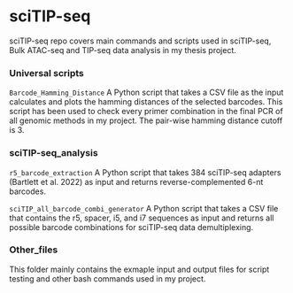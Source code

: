 # sciTIP-seq
sciTIP-seq repo covers main commands and scripts used in sciTIP-seq, Bulk ATAC-seq and TIP-seq data analysis in my thesis project.


### Universal scripts
`Barcode_Hamming_Distance` A Python script that takes a CSV file as the input calculates and plots the hamming distances of the selected barcodes. This script has been used to check every primer combination in the final PCR of all genomic methods in my project. The pair-wise hamming distance cutoff is 3.


### sciTIP-seq_analysis

`r5_barcode_extraction` A Python script that takes 384 sciTIP-seq adapters (Bartlett et al. 2022) as input and returns reverse-complemented 6-nt barcodes.

`sciTIP_all_barcode_combi_generator` A Python script that takes a CSV file that contains the r5, spacer, i5, and i7 sequences as input and returns all possible barcode combinations for sciTIP-seq data demultiplexing. 


### Other_files

This folder mainly contains the exmaple input and output files for script testing and other bash commands used in my project.